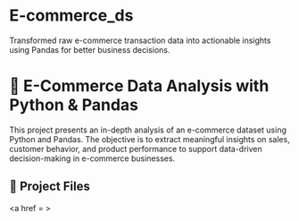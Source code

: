 # E-commerce_ds
Transformed raw e-commerce transaction data into actionable insights using Pandas for better business decisions.

# 🛒 E-Commerce Data Analysis with Python & Pandas

This project presents an in-depth analysis of an e-commerce dataset using Python and Pandas. The objective is to extract meaningful insights on sales, customer behavior, and product performance to support data-driven decision-making in e-commerce businesses.

## 📁 Project Files
<a href = >

